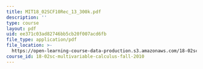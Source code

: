 ```yaml
---
title: MIT18_02SCF10Rec_13_300k.pdf
description: ''
type: course
layout: pdf
uid: ee371c03ad82746bb5cb20f007acd6fb
file_type: application/pdf
file_location: >-
  https://open-learning-course-data-production.s3.amazonaws.com/18-02sc-multivariable-calculus-fall-2010/ee371c03ad82746bb5cb20f007acd6fb_MIT18_02SCF10Rec_13_300k.pdf
course_id: 18-02sc-multivariable-calculus-fall-2010
---
```

